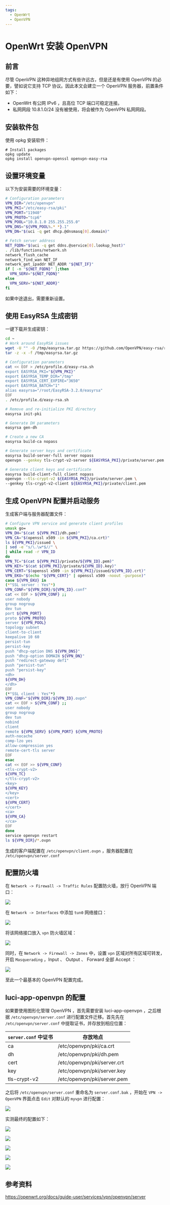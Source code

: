 ```yaml
---
tags:
  - OpenWrt
  - OpenVPN
---
```


# OpenWrt 安装 OpenVPN

## 前言

尽管 OpenVPN 这种异地组网方式有些许远古，但是还是有使用 OpenVPN 的必要，譬如说它支持 TCP 协议。因此本文会建立一个 OpenVPN 服务器，前置条件如下：

- OpenWrt 有公网 IPv6 ，且高位 TCP 端口可稳定连接。
- 私网网段 10.8.1.0/24 没有被使用，将会被作为 OpenVPN 私网网段。

## 安装软件包

使用 opkg 安装软件：

```
# Install packages
opkg update
opkg install openvpn-openssl openvpn-easy-rsa
```

## 设置环境变量

以下为安装需要的环境变量：

```bash
# Configuration parameters
VPN_DIR="/etc/openvpn"
VPN_PKI="/etc/easy-rsa/pki"
VPN_PORT="11940"
VPN_PROTO="tcp6"
VPN_POOL="10.8.1.0 255.255.255.0"
VPN_DNS="${VPN_POOL%.* *}.1"
VPN_DN="$(uci -q get dhcp.@dnsmasq[0].domain)"

# Fetch server address
NET_FQDN="$(uci -q get ddns.@service[0].lookup_host)"
. /lib/functions/network.sh
network_flush_cache
network_find_wan NET_IF
network_get_ipaddr NET_ADDR "${NET_IF}"
if [ -n "${NET_FQDN}" ];then
  VPN_SERV="${NET_FQDN}"
else
  VPN_SERV="${NET_ADDR}"
fi
```

如果中途退出，需要重新设置。

## 使用 EasyRSA 生成密钥

一键下载并生成密钥：

```bash
cd ~
# Work around EasyRSA issues
wget -U "" -O /tmp/easyrsa.tar.gz https://github.com/OpenVPN/easy-rsa/releases/download/v3.2.0/EasyRSA-3.2.0.tgz
tar -z -x -f /tmp/easyrsa.tar.gz

# Configuration parameters
cat << EOF > /etc/profile.d/easy-rsa.sh
export EASYRSA_PKI="${VPN_PKI}"
export EASYRSA_TEMP_DIR="/tmp"
export EASYRSA_CERT_EXPIRE="3650"
export EASYRSA_BATCH="1"
alias easyrsa="/root/EasyRSA-3.2.0/easyrsa"
EOF
. /etc/profile.d/easy-rsa.sh

# Remove and re-initialize PKI directory
easyrsa init-pki

# Generate DH parameters
easyrsa gen-dh

# Create a new CA
easyrsa build-ca nopass

# Generate server keys and certificate
easyrsa build-server-full server nopass
openvpn --genkey tls-crypt-v2-server ${EASYRSA_PKI}/private/server.pem

# Generate client keys and certificate
easyrsa build-client-full client nopass
openvpn --tls-crypt-v2 ${EASYRSA_PKI}/private/server.pem \
--genkey tls-crypt-v2-client ${EASYRSA_PKI}/private/client.pem
```

## 生成 OpenVPN 配置并启动服务

生成客户端与服务器配置文件：

```bash
# Configure VPN service and generate client profiles
umask go=
VPN_DH="$(cat ${VPN_PKI}/dh.pem)"
VPN_CA="$(openssl x509 -in ${VPN_PKI}/ca.crt)"
ls ${VPN_PKI}/issued \
| sed -e "s/\.\w*$//" \
| while read -r VPN_ID
do
VPN_TC="$(cat ${VPN_PKI}/private/${VPN_ID}.pem)"
VPN_KEY="$(cat ${VPN_PKI}/private/${VPN_ID}.key)"
VPN_CERT="$(openssl x509 -in ${VPN_PKI}/issued/${VPN_ID}.crt)"
VPN_EKU="$(echo "${VPN_CERT}" | openssl x509 -noout -purpose)"
case ${VPN_EKU} in
(*"SSL server : Yes"*)
VPN_CONF="${VPN_DIR}/${VPN_ID}.conf"
cat << EOF > ${VPN_CONF} ;;
user nobody
group nogroup
dev tun
port ${VPN_PORT}
proto ${VPN_PROTO}
server ${VPN_POOL}
topology subnet
client-to-client
keepalive 10 60
persist-tun
persist-key
push "dhcp-option DNS ${VPN_DNS}"
push "dhcp-option DOMAIN ${VPN_DN}"
push "redirect-gateway def1"
push "persist-tun"
push "persist-key"
<dh>
${VPN_DH}
</dh>
EOF
(*"SSL client : Yes"*)
VPN_CONF="${VPN_DIR}/${VPN_ID}.ovpn"
cat << EOF > ${VPN_CONF} ;;
user nobody
group nogroup
dev tun
nobind
client
remote ${VPN_SERV} ${VPN_PORT} ${VPN_PROTO}
auth-nocache
comp-lzo yes
allow-compression yes
remote-cert-tls server
EOF
esac
cat << EOF >> ${VPN_CONF}
<tls-crypt-v2>
${VPN_TC}
</tls-crypt-v2>
<key>
${VPN_KEY}
</key>
<cert>
${VPN_CERT}
</cert>
<ca>
${VPN_CA}
</ca>
EOF
done
service openvpn restart
ls ${VPN_DIR}/*.ovpn
```

生成的客户端配置在 `/etc/openvpn/client.ovpn` ，服务器配置在 `/etc/openvpn/server.conf`

## 配置防火墙

在 `Network -> Firewall -> Traffic Rules` 配置防火墙，放行 OpenVPN 端口：

![](./images/OpenVPN_1.png)

在 `Network -> Interfaces` 中添加 `tun0` 网络接口：

![](./images/OpenVPN_2.png)

将该网络接口放入 `vpn` 防火墙区域：

![](./images/OpenVPN_3.png)

同时，在 `Network -> Firewall -> Zones` 中，设置 `vpn` 区域对所有区域可转发，开启 `Masquerading` ，Input 、 Output 、 Forward 全部 Accept ：

![](./images/OpenVPN_4.png)

至此一个最基本的 OpenVPN 配置完成。

## luci-app-openvpn 的配置

如果要使用图形化管理 OpenVPN ，首先需要安装 luci-app-openvpn ，之后根据 `/etc/openvpn/server.conf` 进行配置文件迁移。首先先在 `/etc/openvpn/server.conf` 中提取证书，并存放到相应位置：

| `server.conf` 中证书 | 存放地点                    |
| -------------------- | --------------------------- |
| ca                   | /etc/openvpn/pki/ca.crt     |
| dh                   | /etc/openvpn/pki/dh.pem     |
| cert                 | /etc/openvpn/pki/server.crt |
| key                  | /etc/openvpn/pki/server.key |
| tls-crypt-v2         | /etc/openvpn/pki/server.pem |

之后将 `/etc/openvpn/server.conf` 重命名为 `server.conf.bak` ，开始在 `VPN -> OpenVPN` 界面点击 `Edit` 对默认的 `myvpn` 进行配置：

![](./images/OpenVPN_5.png)

实测最终的配置如下：

![](./images/OpenVPN_6.png)

![](./images/OpenVPN_7.png)

![](./images/OpenVPN_8.png)

![](./images/OpenVPN_9.png)

![](./images/OpenVPN_10.png)

## 参考资料

https://openwrt.org/docs/guide-user/services/vpn/openvpn/server
